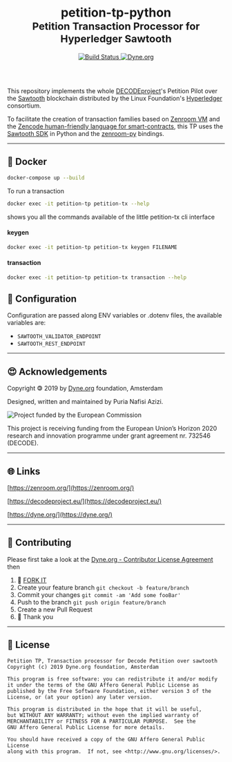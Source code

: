 <h1 align="center">
  petition-tp-python<br/>
  <sub>Petition Transaction Processor for Hyperledger Sawtooth</sub>
</h1>

<p align="center">
  <a href="https://travis-ci.com/DECODEproject/{project_name}">
    <img src="https://travis-ci.com/DECODEproject/{project_name}.svg?branch=master" alt="Build Status">
  </a>
  <a href="https://dyne.org">
    <img src="https://img.shields.io/badge/%3C%2F%3E%20with%20%E2%9D%A4%20by-Dyne.org-blue.svg" alt="Dyne.org">
  </a>
</p>

<br><br>

This repository implements the whole [DECODEproject](https://decodeproject.eu)'s Petition Pilot over the [Sawtooth](https://sawtooth.hyperledger.org/) blockchain distributed by the Linux Foundation's [Hyperledger](https://www.hyperledger.org/) consortium.

To facilitate the creation of transaction families based on [Zenroom VM](https://zenroom.dyne.org) and the [Zencode human-friendly language for smart-contracts](https://decodeproject.eu/blog/smart-contracts-english-speaker), this TP uses the [Sawtooth SDK](https://sawtooth.hyperledger.org/docs/core/releases/latest/sdks.html) in Python and the [zenroom-py](https://github.com/DECODEproject/zenroom-py) bindings.


***
## 🐳 Docker

```bash
docker-compose up --build
```

To run a transaction

```bash
docker exec -it petition-tp petition-tx --help
```

shows you all the commands available of the little petition-tx cli interface

#### keygen
```bash
docker exec -it petition-tp petition-tx keygen FILENAME
```

#### transaction
```bash
docker exec -it petition-tp petition-tx transaction --help
```


## 🔧 Configuration

Configuration are passed along ENV variables or .dotenv files, the available
variables are:

 * `SAWTOOTH_VALIDATOR_ENDPOINT`
 * `SAWTOOTH_REST_ENDPOINT`


***
## 😍 Acknowledgements

Copyright 🄯 2019 by [Dyne.org](https://www.dyne.org) foundation, Amsterdam

Designed, written and maintained by Puria Nafisi Azizi.

<img src="https://zenroom.dyne.org/img/ec_logo.png" class="pic" alt="Project funded by the European Commission">

This project is receiving funding from the European Union’s Horizon 2020 research and innovation programme under grant agreement nr. 732546 (DECODE).


***
## 🌐 Links

[https://zenroom.org/](https://zenroom.org/)

[https://decodeproject.eu/](https://decodeproject.eu/)

[https://dyne.org/](https://dyne.org/)


***
## 👥 Contributing

Please first take a look at the [Dyne.org - Contributor License Agreement](CONTRIBUTING.md) then

1.  🔀 [FORK IT](../../fork)
2.  Create your feature branch `git checkout -b feature/branch`
3.  Commit your changes `git commit -am 'Add some fooBar'`
4.  Push to the branch `git push origin feature/branch`
5.  Create a new Pull Request
6.  :pray: Thank you


***
## 💼 License

    Petition TP, Transaction processor for Decode Petition over sawtooth
    Copyright (c) 2019 Dyne.org foundation, Amsterdam
    
    This program is free software: you can redistribute it and/or modify
    it under the terms of the GNU Affero General Public License as
    published by the Free Software Foundation, either version 3 of the
    License, or (at your option) any later version.
    
    This program is distributed in the hope that it will be useful,
    but WITHOUT ANY WARRANTY; without even the implied warranty of
    MERCHANTABILITY or FITNESS FOR A PARTICULAR PURPOSE.  See the
    GNU Affero General Public License for more details.
    
    You should have received a copy of the GNU Affero General Public License
    along with this program.  If not, see <http://www.gnu.org/licenses/>.
